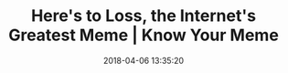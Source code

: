 ---
date: 2018-04-06 13:35:20
link:
  source: pocket
  source_url: https://getpocket.com
  text: Here's to Loss, the Internet's Greatest Meme | Know Your Meme
  url: http://knowyourmeme.com/news/heres-to-loss-the-internets-greatest-meme
slug: here-s-to-loss-the-internet-s-greatest-meme-know-your-meme
source: pocket
title: Here's to Loss, the Internet's Greatest Meme | Know Your Meme
syndicated:
- type: twitter
  url: https://twitter.com/roytang/statuses/982251128988434432/
---